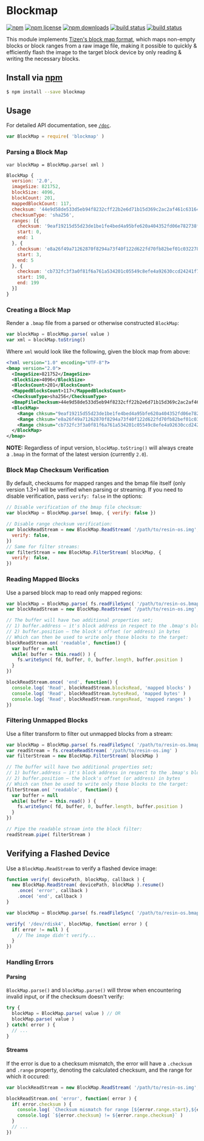 # Blockmap
[![npm](https://img.shields.io/npm/v/blockmap.svg?style=flat-square)](https://npmjs.com/package/blockmap)
[![npm license](https://img.shields.io/npm/l/blockmap.svg?style=flat-square)](https://npmjs.com/package/blockmap)
[![npm downloads](https://img.shields.io/npm/dm/blockmap.svg?style=flat-square)](https://npmjs.com/package/blockmap)
[![build status](https://img.shields.io/travis/resin-io-modules/blockmap/master.svg?style=flat-square&label=linux)](https://travis-ci.org/resin-io-modules/blockmap)
[![build status](https://img.shields.io/appveyor/ci/resin-io/blockmap/master.svg?style=flat-square&label=windows)](https://ci.appveyor.com/project/resin-io/blockmap)

This module implements [Tizen's block map format](https://source.tizen.org/documentation/reference/bmaptool/introduction),
which maps non-empty blocks or block ranges from a raw image file,
making it possible to quickly & efficiently flash the image to the target block device
by only reading & writing the necessary blocks.

## Install via [npm](https://npmjs.com)

```sh
$ npm install --save blockmap
```

## Usage

For detailed API documentation, see [`/doc`](https://github.com/resin-io-modules/blockmap/tree/master/doc).

```js
var BlockMap = require( 'blockmap' )
```

### Parsing a Block Map

```
var blockMap = BlockMap.parse( xml )
```

```js
BlockMap {
  version: '2.0',
  imageSize: 821752,
  blockSize: 4096,
  blockCount: 201,
  mappedBlockCount: 117,
  checksum: '44e9d58de533d5eb94f8232cff22b2e6d71b15d369c2ac2af461c63164cce324',
  checksumType: 'sha256',
  ranges: [{
    checksum: '9eaf19215d55d23de1be1fe4bed4a95bfe620a404352fd06e782738fff58e500',
    start: 0,
    end: 1
  }, {
    checksum: 'e8a26f49a71262870f8294a73f40f122d622fd70fb82bef01c0322785e9fd6b2',
    start: 3,
    end: 5
  }, {
    checksum: 'cb732fc3f3a0f81f6a761a534201c05549c8efe4a92630ccd24241f72d7d618c',
    start: 198,
    end: 199
  }]
}
```

### Creating a Block Map

Render a `.bmap` file from a parsed or otherwise constructed `BlockMap`:

```js
var blockMap = BlockMap.parse( value )
var xml = blockMap.toString()
```

Where `xml` would look like the following, given the block map from above:

```xml
<?xml version="1.0" encoding="UTF-8"?>
<bmap version="2.0">
  <ImageSize>821752</ImageSize>
  <BlockSize>4096</BlockSize>
  <BlocksCount>201</BlocksCount>
  <MappedBlocksCount>117</MappedBlocksCount>
  <ChecksumType>sha256</ChecksumType>
  <BmapFileChecksum>44e9d58de533d5eb94f8232cff22b2e6d71b15d369c2ac2af461c63164cce324</BmapFileChecksum>
  <BlockMap>
    <Range chksum="9eaf19215d55d23de1be1fe4bed4a95bfe620a404352fd06e782738fff58e500">0-1</Range>
    <Range chksum="e8a26f49a71262870f8294a73f40f122d622fd70fb82bef01c0322785e9fd6b2">3-5</Range>
    <Range chksum="cb732fc3f3a0f81f6a761a534201c05549c8efe4a92630ccd24241f72d7d618c">198-199</Range>
  </BlockMap>
</bmap>
```

**NOTE:** Regardless of input version, `blockMap.toString()` will always
create a `.bmap` in the format of the latest version (currently `2.0`).

### Block Map Checksum Verification

By default, checksums for mapped ranges and the bmap file itself (only version 1.3+)
will be verified when parsing or streaming. If you need to disable verification,
pass `verify: false` in the options:

```js
// Disable verification of the bmap file checksum:
var blockMap = BlockMap.parse( bmap, { verify: false })
```

```js
// Disable range checksum verification:
var blockReadStream = new BlockMap.ReadStream( '/path/to/resin-os.img', blockMap, {
  verify: false,
})
// Same for filter streams:
var filterStream = new BlockMap.FilterStream( blockMap, {
  verify: false,
})
```

### Reading Mapped Blocks

Use a parsed block map to read only mapped regions:

```js
var blockMap = BlockMap.parse( fs.readFileSync( '/path/to/resin-os.bmap' ) )
var blockReadStream = new BlockMap.ReadStream( '/path/to/resin-os.img', blockMap )

// The buffer will have two additional properties set;
// 1) buffer.address – it's block address in respect to the .bmap's block size
// 2) buffer.position – the block's offset (or address) in bytes
// Which can then be used to write only those blocks to the target:
blockReadStream.on( 'readable', function() {
  var buffer = null
  while( buffer = this.read() ) {
    fs.writeSync( fd, buffer, 0, buffer.length, buffer.position )
  }
})

blockReadStream.once( 'end', function() {
  console.log( 'Read', blockReadStream.blocksRead, 'mapped blocks' )
  console.log( 'Read', blockReadStream.bytesRead, 'mapped bytes' )
  console.log( 'Read', blockReadStream.rangesRead, 'mapped ranges' )
})
```

### Filtering Unmapped Blocks

Use a filter transform to filter out unmapped blocks from a stream:

```js
var blockMap = BlockMap.parse( fs.readFileSync( '/path/to/resin-os.bmap' ) )
var readStream = fs.createReadStream( '/path/to/resin-os.img' )
var filterStream = new BlockMap.FilterStream( blockMap )

// The buffer will have two additional properties set;
// 1) buffer.address – it's block address in respect to the .bmap's block size
// 2) buffer.position – the block's offset (or address) in bytes
// Which can then be used to write only those blocks to the target:
filterStream.on( 'readable', function() {
  var buffer = null
  while( buffer = this.read() ) {
    fs.writeSync( fd, buffer, 0, buffer.length, buffer.position )
  }
})

// Pipe the readable stream into the block filter:
readStream.pipe( filterStream )
```

## Verifying a Flashed Device

Use a `BlockMap.ReadStream` to verify a flashed device image:

```js
function verify( devicePath, blockMap, callback ) {
  new BlockMap.ReadStream( devicePath, blockMap ).resume()
    .once( 'error', callback )
    .once( 'end', callback )
}

var blockMap = BlockMap.parse( fs.readFileSync( '/path/to/resin-os.bmap' ) )

verify( '/dev/rdisk4', blockMap, function( error ) {
  if( error != null ) {
    // The image didn't verify...
  }
})
```

### Handling Errors

#### Parsing

`BlockMap.parse()` and `blockMap.parse()` will throw when
encountering invalid input, or if the checksum doesn't verify:

```js
try {
  blockMap = BlockMap.parse( value ) // OR
  blockMap.parse( value )
} catch( error ) {
  // ...
}
```

#### Streams

If the error is due to a checksum mismatch,
the error will have a `.checksum` and `.range` property,
denoting the calculated checksum, and the range for which it occured:

```js
var blockReadStream = new BlockMap.ReadStream( '/path/to/resin-os.img', blockMap )

blockReadStream.on( 'error', function( error ) {
  if( error.checksum ) {
    console.log( `Checksum mismatch for range [${error.range.start},${error.range.end}]:` )
    console.log( `${error.checksum} != ${error.range.checksum}` )
  }
  // ...
})
```
